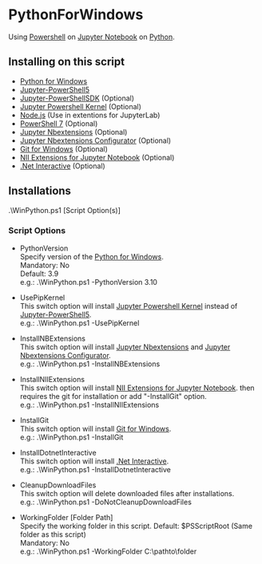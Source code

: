 # PythonForWindows
Using [Powershell](https://github.com/PowerShell/PowerShell) on [Jupyter Notebook](https://jupyter.org/) on [Python](https://www.python.org/).

## Installing on this script
- [Python for Windows](https://www.python.org/)
- [Jupyter-PowerShell5](https://github.com/DeepAQ/Jupyter-PowerShell5)
- [Jupyter-PowerShellSDK](https://github.com/sakaztk/Jupyter-PowerShellSDK) (Optional)
- [Jupyter Powershell Kernel](https://github.com/vors/jupyter-powershell) (Optional)
- [Node.js](https://nodejs.org/) (Use in extentions for JupyterLab)
- [PowerShell 7](https://github.com/PowerShell/PowerShell) (Optional)
- [Jupyter Nbextensions](https://github.com/ipython-contrib/jupyter_contrib_nbextensions) (Optional)
- [Jupyter Nbextensions Configurator](https://github.com/Jupyter-contrib/jupyter_nbextensions_configurator) (Optional)
- [Git for Windows](https://gitforwindows.org/) (Optional)
- [NII Extensions for Jupyter Notebook](https://github.com/NII-cloud-operation) (Optional)
- [.Net Interactive](https://github.com/dotnet/interactive) (Optional)

## Installations
.\WinPython.ps1 [Script Option(s)]

### Script Options
- PythonVersion  
Specify version of the [Python for Windows](https://www.python.org/).  
Mandatory: No  
Default: 3.9  
e.g.: .\WinPython.ps1 -PythonVersion 3.10

- UsePipKernel  
This switch option will install [Jupyter Powershell Kernel](https://github.com/vors/jupyter-powershell) instead of [Jupyter-PowerShell5](https://github.com/DeepAQ/Jupyter-PowerShell5).  
e.g.: .\WinPython.ps1 -UsePipKernel

- InstallNBExtensions  
This switch option will install [Jupyter Nbextensions](https://github.com/ipython-contrib/jupyter_contrib_nbextensions) and [Jupyter Nbextensions Configurator](https://github.com/Jupyter-contrib/jupyter_nbextensions_configurator).  
e.g.: .\WinPython.ps1 -InstallNBExtensions

- InstallNIIExtensions  
This switch option will install [NII Extensions for Jupyter Notebook](https://github.com/NII-cloud-operation). then requires the git for installation or add "-InstallGit" option.  
e.g.: .\WinPython.ps1 -InstallNIIExtensions

- InstallGit  
This switch option will install [Git for Windows](https://gitforwindows.org/).  
e.g.: .\WinPython.ps1 -InstallGit

- InstallDotnetInteractive  
This switch option will install [.Net Interactive](https://github.com/dotnet/interactive).  
e.g.: .\WinPython.ps1 -InstallDotnetInteractive

- CleanupDownloadFiles  
This switch option will delete downloaded files after installations.  
e.g.: .\WinPython.ps1 -DoNotCleanupDownloadFiles

- WorkingFolder [Folder Path]  
Specify the working folder in this script.
Default: $PSScriptRoot (Same folder as this script)  
Mandatory: No  
e.g.: .\WinPython.ps1 -WorkingFolder C:\pathto\folder
